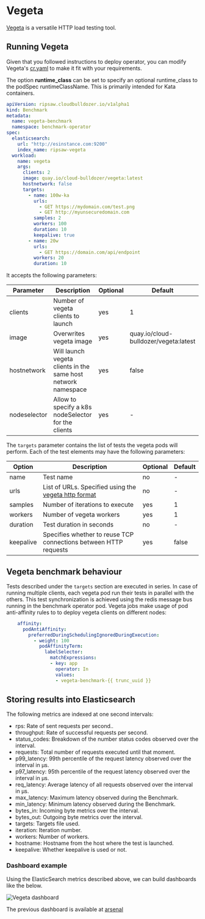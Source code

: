 # Vegeta

[Vegeta](https://github.com/tsenart/vegeta) is a versatile HTTP load testing tool.

## Running Vegeta

Given that you followed instructions to deploy operator,
you can modify Vegeta's [cr.yaml](../resources/crds/ripsaw_v1alpha1_vegeta_cr.yaml) to make it fit with your requirements.

The option **runtime_class** can be set to specify an optional
runtime_class to the podSpec runtimeClassName.  This is primarily
intended for Kata containers.

```yaml
apiVersion: ripsaw.cloudbulldozer.io/v1alpha1
kind: Benchmark
metadata:
  name: vegeta-benchmark
  namespace: benchmark-operator
spec:
  elasticsearch:
    url: "http://esinstance.com:9200"
    index_name: ripsaw-vegeta
  workload:
    name: vegeta
    args:
      clients: 2
      image: quay.io/cloud-bulldozer/vegeta:latest
      hostnetwork: false
      targets:
        - name: 100w-ka
          urls:
            - GET https://mydomain.com/test.png
            - GET http://myunsecuredomain.com
          samples: 2
          workers: 100
          duration: 10
          keepalive: true
        - name: 20w
          urls:
            - GET https://domain.com/api/endpoint
          workers: 20
          duration: 10
```

It accepts the following parameters:

| Parameter    | Description                                                   | Optional | Default                               |
|--------------|---------------------------------------------------------------|----------|---------------------------------------|
| clients      | Number of vegeta clients to launch                            | yes      | 1                                     |
| image        | Overwrites vegeta image                                       | yes      | quay.io/cloud-bulldozer/vegeta:latest |
| hostnetwork  | Will launch vegeta clients in the same host network namespace | yes      | false                                 |
| nodeselector | Allow to specify a k8s nodeSelector for the clients           | yes      | -                                     |
  

The `targets` parameter contains the list of tests the vegeta pods will perform. Each of the test elements may have the following parameters:

| Option    | Description                                                                                           | Optional | Default |
|-----------|-------------------------------------------------------------------------------------------------------|----------|---------|
| name      | Test name                                                                                             | no       | -       |
| urls      | List of URLs. Specified using the [vegeta http format](https://github.com/tsenart/vegeta#http-format) | no       | -       |
| samples   | Number of iterations to execute                                                                       | yes      | 1       |
| workers   | Number of vegeta workers                                                                              | yes      | 1       |
| duration  | Test duration in seconds                                                                              | no       | -       |
| keepalive | Specifies whether to reuse TCP connections between HTTP requests                                      | yes      | false   |


## Vegeta benchmark behaviour

Tests described under the `targets` section are executed in series. In case of running multiple clients, each vegeta pod run their tests in parallel with the others.
This test synchronization is achieved using the redis message bus running in the benchmark operator pod.
Vegeta jobs make usage of pod anti-affinity rules to to deploy vegeta clients on different nodes:

```yaml
    affinity:                      
      podAntiAffinity:                                                  
        preferredDuringSchedulingIgnoredDuringExecution:                          
          - weight: 100                              
            podAffinityTerm:                                        
              labelSelector:                                        
                matchExpressions:                                        
                - key: app                                 
                  operator: In                              
                  values:                                        
                  - vegeta-benchmark-{{ trunc_uuid }}
```


## Storing results into Elasticsearch

The following metrics are indexed at one second intervals:

- rps: Rate of sent requests per second..
- throughput: Rate of successful requests per second.
- status_codes: Breakdown of the number status codes observed over the interval.
- requests: Total number of requests executed until that moment.
- p99_latency: 99th percentile of the request latency observed over the interval in µs.
- p97_latency: 95th percentile of the request latency observed over the interval in µs.
- req_latency: Average latency of all requests observed over the interval in µs.
- max_latency: Maximum latency observed during the Benchmark.
- min_latency: Minimum latency observed during the Benchmark.
- bytes_in: Incoming byte metrics over the interval.
- bytes_out: Outgoing byte metrics over the interval.
- targets: Targets file used.
- iteration: Iteration number.
- workers: Number of workers.
- hostname: Hostname from the host where the test is launched.
- keepalive: Whether keepalive is used or not.

### Dashboard example

Using the ElasticSearch metrics described above, we can build dashboards like the below.

![Vegeta dashboard](https://i.imgur.com/YWophlP.png)

The previous dashboard is available at [arsenal](https://github.com/cloud-bulldozer/arsenal/)

